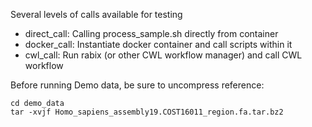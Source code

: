 Several levels of calls available for testing
* direct_call: Calling process_sample.sh directly from container
* docker_call: Instantiate docker container and call scripts within it
* cwl_call: Run rabix (or other CWL workflow manager) and call CWL workflow

Before running Demo data, be sure to uncompress reference:
```
cd demo_data
tar -xvjf Homo_sapiens_assembly19.COST16011_region.fa.tar.bz2
```

